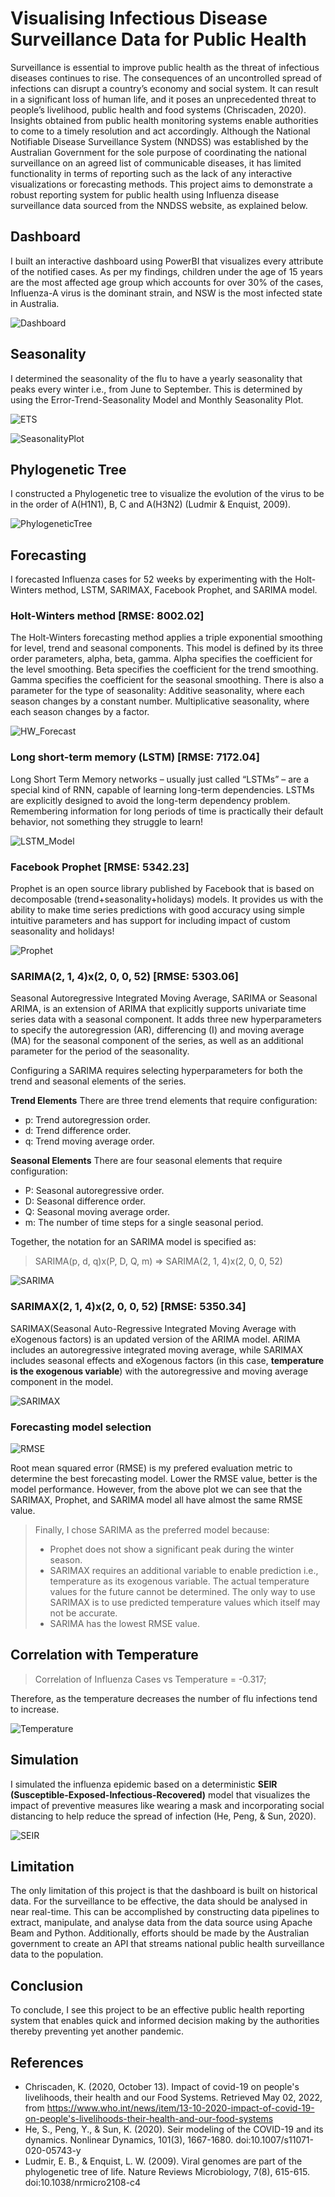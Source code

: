 # Visualising Infectious Disease Surveillance Data for Public Health

Surveillance is essential to improve public health as the threat of infectious diseases continues to rise. The consequences of an uncontrolled spread of infections can disrupt a country’s economy and social system. It can result in a significant loss of human life, and it poses an unprecedented threat to people’s livelihood, public health and food systems (Chriscaden, 2020). Insights obtained from public health monitoring systems enable authorities to come to a timely resolution and act accordingly. Although the National Notifiable Disease Surveillance System (NNDSS) was established by the Australian Government for the sole purpose of coordinating the national surveillance on an agreed list of communicable diseases, it has limited functionality in terms of reporting such as the lack of any interactive visualizations or forecasting methods. This project aims to demonstrate a robust reporting system for public health using Influenza disease surveillance data sourced from the NNDSS website, as explained below.

## Dashboard

I built an interactive dashboard using PowerBI that visualizes every attribute of the notified cases. As per my findings, children under the age of 15 years are the most affected age group which accounts for over 30% of the cases, Influenza-A virus is the dominant strain, and NSW is the most infected state in Australia.

![Dashboard](./Resources/Dashboard.gif)

## Seasonality

I determined the seasonality of the flu to have a yearly seasonality that peaks every winter i.e., from June to September. This is determined by using the Error-Trend-Seasonality Model and Monthly Seasonality Plot.

![ETS](./Resources/ETS.png)

![SeasonalityPlot](./Resources/SeasonalityPlot.png)

## Phylogenetic Tree

I constructed a Phylogenetic tree to visualize the evolution of the virus to be in the order of A(H1N1), B, C and A(H3N2) (Ludmir & Enquist, 2009).

![PhylogeneticTree](./Resources/PhylogeneticTree.png)

## Forecasting

I forecasted Influenza cases for 52 weeks by experimenting with the Holt-Winters method, LSTM, SARIMAX, Facebook Prophet, and SARIMA model.

### Holt-Winters method [RMSE: 8002.02]

The Holt-Winters forecasting method applies a triple exponential smoothing for level, trend and seasonal components. This model is defined by its three order parameters, alpha, beta, gamma. Alpha specifies the coefficient for the level smoothing. Beta specifies the coefficient for the trend smoothing. Gamma specifies the coefficient for the seasonal smoothing. There is also a parameter for the type of seasonality: Additive seasonality, where each season changes by a constant number. Multiplicative seasonality, where each season changes by a factor.

![HW_Forecast](./Resources/HW_Forecast.png)

### Long short-term memory (LSTM) [RMSE: 7172.04]

Long Short Term Memory networks – usually just called “LSTMs” – are a special kind of RNN, capable of learning long-term dependencies. LSTMs are explicitly designed to avoid the long-term dependency problem. Remembering information for long periods of time is practically their default behavior, not something they struggle to learn!

![LSTM_Model](./Resources/LSTM_Model.png)

### Facebook Prophet [RMSE: 5342.23]

Prophet is an open source library published by Facebook that is based on decomposable (trend+seasonality+holidays) models. It provides us with the ability to make time series predictions with good accuracy using simple intuitive parameters and has support for including impact of custom seasonality and holidays!

![Prophet](./Resources/Prophet.png)

### SARIMA(2, 1, 4)x(2, 0, 0, 52) [RMSE: 5303.06]

Seasonal Autoregressive Integrated Moving Average, SARIMA or Seasonal ARIMA, is an extension of ARIMA that explicitly supports univariate time series data with a seasonal component. It adds three new hyperparameters to specify the autoregression (AR), differencing (I) and moving average (MA) for the seasonal component of the series, as well as an additional parameter for the period of the seasonality.

Configuring a SARIMA requires selecting hyperparameters for both the trend and seasonal elements of the series.

**Trend Elements**
There are three trend elements that require configuration:

- p: Trend autoregression order.
- d: Trend difference order.
- q: Trend moving average order.

**Seasonal Elements**
There are four seasonal elements that require configuration:

- P: Seasonal autoregressive order.
- D: Seasonal difference order.
- Q: Seasonal moving average order.
- m: The number of time steps for a single seasonal period.

Together, the notation for an SARIMA model is specified as:

> SARIMA(p, d, q)x(P, D, Q, m) => SARIMA(2, 1, 4)x(2, 0, 0, 52)

![SARIMA](./Resources/SARIMA.png)

### SARIMAX(2, 1, 4)x(2, 0, 0, 52) [RMSE: 5350.34]

SARIMAX(Seasonal Auto-Regressive Integrated Moving Average with eXogenous factors) is an updated version of the ARIMA model. ARIMA includes an autoregressive integrated moving average, while SARIMAX includes seasonal effects and eXogenous factors (in this case, **temperature is the exogenous variable**) with the autoregressive and moving average component in the model.

![SARIMAX](./Resources/SARIMAX.png)

### Forecasting model selection

![RMSE](./Resources/RMSE.png)

Root mean squared error (RMSE) is my prefered evaluation metric to determine the best forecasting model. Lower the RMSE value, better is the model performance. However, from the above plot we can see that the SARIMAX, Prophet, and SARIMA model all have almost the same RMSE value.

> Finally, I chose SARIMA as the preferred model because:
>
> - Prophet does not show a significant peak during the winter season.
> - SARIMAX requires an additional variable to enable prediction i.e., temperature as its exogenous variable. The actual temperature values for the future cannot be determined. The only way to use SARIMAX is to use predicted temperature values which itself may not be accurate.
> - SARIMA has the lowest RMSE value.

## Correlation with Temperature

> Correlation of Influenza Cases vs Temperature = -0.317;

Therefore, as the temperature decreases the number of flu infections tend to increase.

![Temperature](./Resources/Temperature.png)

## Simulation

I simulated the influenza epidemic based on a deterministic **SEIR (Susceptible-Exposed-Infectious-Recovered)** model that visualizes the impact of preventive measures like wearing a mask and incorporating social distancing to help reduce the spread of infection (He, Peng, & Sun, 2020).

![SEIR](./Resources/SEIR.gif)

## Limitation

The only limitation of this project is that the dashboard is built on historical data. For the surveillance to be effective, the data should be analysed in near real-time. This can be accomplished by constructing data pipelines to extract, manipulate, and analyse data from the data source using Apache Beam and Python. Additionally, efforts should be made by the Australian government to create an API that streams national public health surveillance data to the population.

## Conclusion

To conclude, I see this project to be an effective public health reporting system that enables quick and informed decision making by the authorities thereby preventing yet another pandemic.

## References

- Chriscaden, K. (2020, October 13). Impact of covid-19 on people's livelihoods, their health and our Food Systems. Retrieved May 02, 2022, from https://www.who.int/news/item/13-10-2020-impact-of-covid-19-on-people's-livelihoods-their-health-and-our-food-systems
- He, S., Peng, Y., & Sun, K. (2020). Seir modeling of the COVID-19 and its dynamics. Nonlinear Dynamics, 101(3), 1667-1680. doi:10.1007/s11071-020-05743-y
- Ludmir, E. B., & Enquist, L. W. (2009). Viral genomes are part of the phylogenetic tree of life. Nature Reviews Microbiology, 7(8), 615-615. doi:10.1038/nrmicro2108-c4
